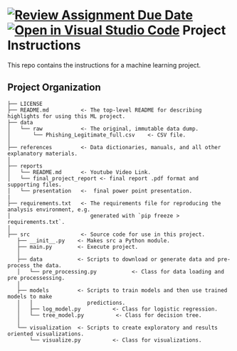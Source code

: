 [![Review Assignment Due Date](https://classroom.github.com/assets/deadline-readme-button-8d59dc4de5201274e310e4c54b9627a8934c3b88527886e3b421487c677d23eb.svg)](https://classroom.github.com/a/YCTbQ0qx)
[![Open in Visual Studio Code](https://classroom.github.com/assets/open-in-vscode-c66648af7eb3fe8bc4f294546bfd86ef473780cde1dea487d3c4ff354943c9ae.svg)](https://classroom.github.com/online_ide?assignment_repo_id=10581728&assignment_repo_type=AssignmentRepo)
Project Instructions
==============================

This repo contains the instructions for a machine learning project.

Project Organization
------------

    ├── LICENSE
    ├── README.md          <- The top-level README for describing highlights for using this ML project.
    ├── data
    │   └── raw            <- The original, immutable data dump.
    │       └── Phishing_Legitimate_full.csv    <- CSV file.
    │
    ├── references         <- Data dictionaries, manuals, and all other explanatory materials.
    │
    ├── reports            
    │   └── README.md      <- Youtube Video Link.
    │   └── final_project_report <- final report .pdf format and supporting files.
    │   └── presentation   <-  final power point presentation.
    |
    ├── requirements.txt   <- The requirements file for reproducing the analysis environment, e.g.
    │                         generated with `pip freeze > requirements.txt`.
    │
    ├── src                <- Source code for use in this project.
       ├── __init__.py    <- Makes src a Python module.
       ├── main.py        <- Execute project.
       │
       ├── data           <- Scripts to download or generate data and pre-process the data.
       │   └── pre_processing.py           <- Class for data loading and pre processessing.
       │
       ├── models         <- Scripts to train models and then use trained models to make
       │   │                 predictions.
       │   ├── log_model.py          <- Class for logistic regression.
       │   └── tree_model.py          <- Class for decision tree.
       │
       └── visualization  <- Scripts to create exploratory and results oriented visualizations.
           └── visualize.py          <- Class for visualizations.